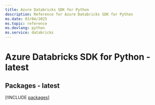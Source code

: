 ```yaml
---
title: Azure Databricks SDK for Python
description: Reference for Azure Databricks SDK for Python
ms.date: 03/04/2025
ms.topic: reference
ms.devlang: python
ms.service: databricks
---
```

# Azure Databricks SDK for Python - latest
## Packages - latest
[!INCLUDE [packages](databricks-index.md)]